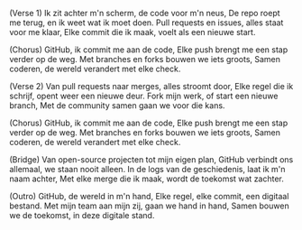 (Verse 1)
Ik zit achter m'n scherm, de code voor m'n neus,
De repo roept me terug, en ik weet wat ik moet doen.
Pull requests en issues, alles staat voor me klaar,
Elke commit die ik maak, voelt als een nieuwe start.

(Chorus)
GitHub, ik commit me aan de code,
Elke push brengt me een stap verder op de weg.
Met branches en forks bouwen we iets groots,
Samen coderen, de wereld verandert met elke check.

(Verse 2)
Van pull requests naar merges, alles stroomt door,
Elke regel die ik schrijf, opent weer een nieuwe deur.
Fork mijn werk, of start een nieuwe branch,
Met de community samen gaan we voor die kans.

(Chorus)
GitHub, ik commit me aan de code,
Elke push brengt me een stap verder op de weg.
Met branches en forks bouwen we iets groots,
Samen coderen, de wereld verandert met elke check.

(Bridge)
Van open-source projecten tot mijn eigen plan,
GitHub verbindt ons allemaal, we staan nooit alleen.
In de logs van de geschiedenis, laat ik m'n naam achter,
Met elke merge die ik maak, wordt de toekomst wat zachter.

(Outro)
GitHub, de wereld in m'n hand,
Elke regel, elke commit, een digitaal bestand.
Met mijn team aan mijn zij, gaan we hand in hand,
Samen bouwen we de toekomst, in deze digitale stand.